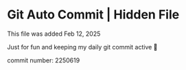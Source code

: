 # Git Auto Commit | Hidden File

This file was added Feb 12, 2025

Just for fun and keeping my daily git commit active 🤪

commit number: 2250619
